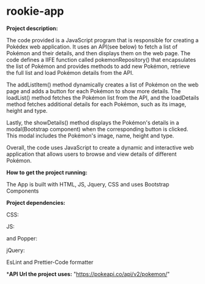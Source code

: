 # rookie-app
**Project description:**

The code provided is a JavaScript program that is responsible for creating a Pokédex web application. It uses an API(see below) to fetch a list of Pokémon and their details, and then displays them on the web page. The code defines a IIFE function called pokemonRepository() that encapsulates the list of Pokémon and provides methods to add new Pokémon, retrieve the full list and load Pokémon details from the API.

The addListItem() method dynamically creates a list of Pokémon on the web page and adds a button for each Pokémon to show more details. The loadList() method fetches the Pokémon list from the API, and the loadDetails method fetches additional details for each Pokémon, such as its image, height and type.

Lastly, the showDetails() method displays the Pokémon's details in a modal(Bootstrap component) when the corresponding button is clicked. This modal includes the Pokémon's image, name, height and type. 

Overall, the code uses JavaScript to create a dynamic and interactive web application that allows users to browse and view details of different Pokémon.

**How to get the project running:**

The App is built with HTML, JS, Jquery, CSS and uses Bootstrap Components

**Project dependencies:**

CSS: <link rel="stylesheet" href="https://stackpath.bootstrapcdn.com/bootstrap/4.5.0/css/bootstrap.min.css" integrity="sha384-9aIt2nRpC12Uk9gS9baDl411NQApFmC26EwAOH8WgZl5MYYxFfc+NcPb1dKGj7Sk" crossorigin="anonymous">

JS:  <script src="https://stackpath.bootstrapcdn.com/bootstrap/4.5.0/js/bootstrap.min.js" integrity="sha384-OgVRvuATP1z7JjHLkuOU7Xw704+h835Lr+6QL9UvYjZE3Ipu6Tp75j7Bh/kR0JKI" crossorigin="anonymous"></script>

and Popper:   <script src="https://cdn.jsdelivr.net/npm/popper.js@1.16.0/dist/umd/popper.min.js" integrity="sha384-Q6E9RHvbIyZFJoft+2mJbHaEWldlvI9IOYy5n3zV9zzTtmI3UksdQRVvoxMfooAo" crossorigin="anonymous"></script>

jQuery: <script src="https://code.jquery.com/jquery-3.5.1.slim.min.js" integrity="sha384-DfXdz2htPH0lsSSs5nCTpuj/zy4C+OGpamoFVy38MVBnE+IbbVYUew+OrCXaRkfj" crossorigin="anonymous"></script>

EsLint and Prettier-Code formatter

***API Url the project uses:**
"https://pokeapi.co/api/v2/pokemon/"